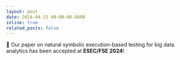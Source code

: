 ```yaml
---
layout: post
date: 2024-04-15 00:00:00-0400
inline: true
related_posts: false
---
```


🎉 Our paper on natural symbolic execution-based testing for big data analytics has been accepted at **ESEC/FSE 2024**!